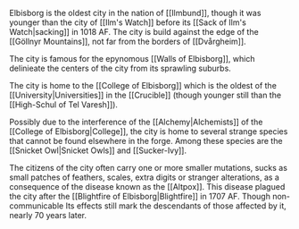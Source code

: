 Elbisborg is the oldest city in the nation of [[Ilmbund]], though it was younger than the city of [[Ilm's Watch]] before its [[Sack of Ilm's Watch|sacking]] in 1018 AF. The city is build against the edge of the [[Göllnyr Mountains]], not far from the borders of [[Dvårgheim]].

The city is famous for the epynomous [[Walls of Elbisborg]], which delinieate the centers of the city from its sprawling suburbs.

The city is home to the [[College of Elbisborg]] which is the oldest of the [[University|Universities]] in the [[Crucible]] (though younger still than the [[High-Schul of Tel Varesh]]). 

Possibly due to the interference of the [[Alchemy|Alchemists]] of the [[College of Elbisborg|College]], the city is home to several strange species that cannot be found elsewhere in the forge. Among these species are the [[Snicket Owl|Snicket Owls]] and [[Sucker-Ivy]].

The citizens of the city often carry one or more smaller mutations, sucks as small patches of feathers, scales, extra digits or stranger alterations, as a consequence of the disease known as the [[Altpox]]. This disease plagued the city after the [[Blightfire of Elbisborg|Blightfire]] in 1707 AF. Though non-communicable Its effects still mark the descendants of those affected by it, nearly 70 years later.
